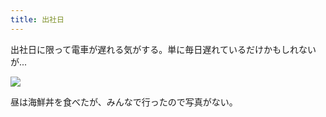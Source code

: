 ```yaml
---
title: 出社日
---
```


出社日に限って電車が遅れる気がする。単に毎日遅れているだけかもしれないが...

![](https://photos.old.apkas.net/medium/202311/20231114-094938.webp)

昼は海鮮丼を食べたが、みんなで行ったので写真がない。
